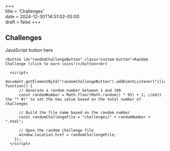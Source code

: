+++  
title = 'Challenges'  
date = 2024-12-30T14:51:02-05:00  
draft = false
+++

## Challenges

JavaScript button here

```
<button id="randomChallengeButton" class="custom-button">Random Challenge (click to earn coins!)</button><br>

  <script>
    document.getElementById("randomChallengeButton").addEventListener("click", function() {
      // Generate a random number between 1 and 100
      const randomNumber = Math.floor(Math.random() * 95) + 1; //edit the "* #)" to set the max value based on the total number of challenges

      // Build the file name based on the random number
      const randomChallengeFile = "challenges/" + randomNumber + ".html";

      // Open the random challenge file
      window.location.href = randomChallengeFile;
    });
  </script>
```
